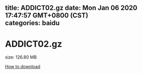 
title: ADDICT02.gz
date: Mon Jan 06 2020 17:47:57 GMT+0800 (CST)    
categories: baidu
---

# ADDICT02.gz
size: 126.80 MB
 
 

[How to download](https://bpcam.bemobtrk.com/go/2ceec3aa-1ca2-46d6-b9ff-aaa5c184517c?jno=4133)